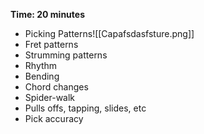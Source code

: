 **Time: 20 minutes**
- Picking Patterns![[Capafsdasfsture.png]]
- Fret patterns
- Strumming patterns
- Rhythm
- Bending
- Chord changes
- Spider-walk
- Pulls offs, tapping, slides, etc
- Pick accuracy